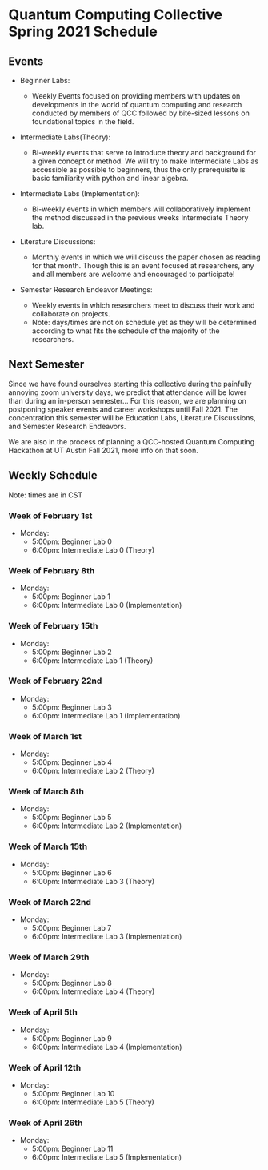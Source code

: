 Quantum Computing Collective Spring 2021 Schedule
========================================

## Events

- Beginner Labs:
    - Weekly Events focused on providing members with updates on developments in the world of quantum computing and research conducted by members of QCC followed by bite-sized lessons on foundational topics in the field.

- Intermediate Labs(Theory):
    - Bi-weekly events that serve to introduce theory and background for a given concept or method. We will try to make Intermediate Labs as accessible as possible to beginners, thus the only prerequisite is basic familiarity with python and linear algebra.
 
- Intermediate Labs (Implementation):
    - Bi-weekly events in which members will collaboratively implement the method discussed in the previous weeks Intermediate Theory lab.

- Literature Discussions:
    - Monthly events in which we will discuss the paper chosen as reading for that month. Though this is an event focused at researchers, any and all members are welcome and encouraged to participate! 

- Semester Research Endeavor Meetings:
    - Weekly events in which researchers meet to discuss their work and collaborate on projects.
    - Note: days/times are not on schedule yet as they will be determined according to what fits the schedule of the majority of the researchers.


## Next Semester

Since we have found ourselves starting this collective during the painfully annoying zoom university days, we predict that attendance will be lower than during an in-person semester... For this reason, we are planning on postponing speaker events and career workshops until Fall 2021. The concentration this semester will be Education Labs, Literature Discussions, and Semester Research Endeavors.

We are also in the process of planning a QCC-hosted Quantum Computing Hackathon at UT Austin Fall 2021, more info on that soon.


## Weekly Schedule 

Note: times are in CST

### Week of February 1st
- Monday:
    - 5:00pm: Beginner Lab 0
    - 6:00pm: Intermediate Lab 0 (Theory)


### Week of February 8th

- Monday:
    - 5:00pm: Beginner Lab 1
    - 6:00pm: Intermediate Lab 0 (Implementation)


### Week of February 15th

- Monday:
    - 5:00pm: Beginner Lab 2
    - 6:00pm: Intermediate Lab 1 (Theory)


### Week of February 22nd

- Monday:
    - 5:00pm: Beginner Lab 3
    - 6:00pm: Intermediate Lab 1 (Implementation)


### Week of March 1st

- Monday:
    - 5:00pm: Beginner Lab 4
    - 6:00pm: Intermediate Lab 2 (Theory)


### Week of March 8th

- Monday:
    - 5:00pm: Beginner Lab 5
    - 6:00pm: Intermediate Lab 2 (Implementation)


### Week of March 15th

- Monday:
    - 5:00pm: Beginner Lab 6
    - 6:00pm: Intermediate Lab 3 (Theory)


### Week of March 22nd

- Monday:
    - 5:00pm: Beginner Lab 7
    - 6:00pm: Intermediate Lab 3 (Implementation)


### Week of March 29th

- Monday:
    - 5:00pm: Beginner Lab 8
    - 6:00pm: Intermediate Lab 4 (Theory)


### Week of April 5th

- Monday:
    - 5:00pm: Beginner Lab 9
    - 6:00pm: Intermediate Lab 4 (Implementation)


### Week of April 12th

- Monday:
    - 5:00pm: Beginner Lab 10
    - 6:00pm: Intermediate Lab 5 (Theory)


### Week of April 26th

- Monday:
    - 5:00pm: Beginner Lab 11
    - 6:00pm: Intermediate Lab 5 (Implementation)

